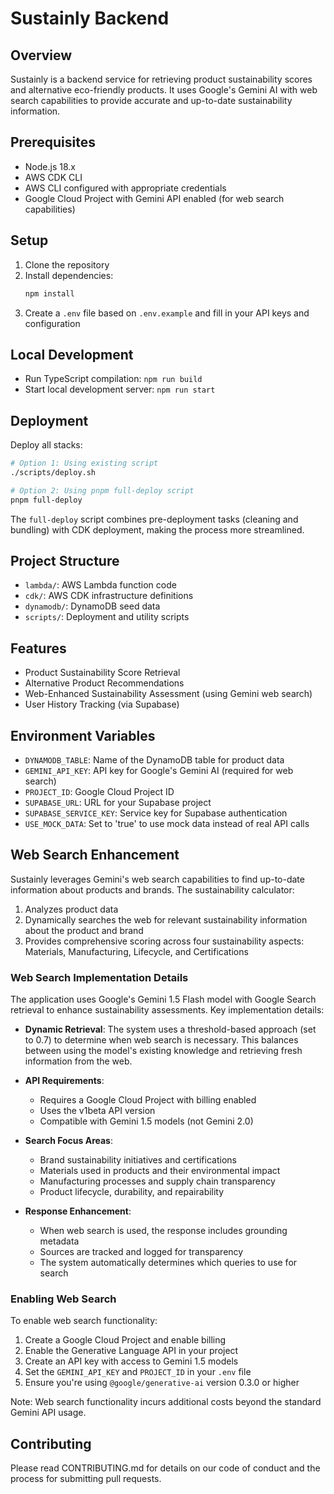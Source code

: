 # Sustainly Backend

## Overview
Sustainly is a backend service for retrieving product sustainability scores and alternative eco-friendly products. It uses Google's Gemini AI with web search capabilities to provide accurate and up-to-date sustainability information.

## Prerequisites
- Node.js 18.x
- AWS CDK CLI
- AWS CLI configured with appropriate credentials
- Google Cloud Project with Gemini API enabled (for web search capabilities)

## Setup
1. Clone the repository
2. Install dependencies:
   ```bash
   npm install
   ```
3. Create a `.env` file based on `.env.example` and fill in your API keys and configuration

## Local Development
- Run TypeScript compilation: `npm run build`
- Start local development server: `npm run start`

## Deployment
Deploy all stacks:
```bash
# Option 1: Using existing script
./scripts/deploy.sh

# Option 2: Using pnpm full-deploy script
pnpm full-deploy
```

The `full-deploy` script combines pre-deployment tasks (cleaning and bundling) with CDK deployment, making the process more streamlined.

## Project Structure
- `lambda/`: AWS Lambda function code
- `cdk/`: AWS CDK infrastructure definitions
- `dynamodb/`: DynamoDB seed data
- `scripts/`: Deployment and utility scripts

## Features
- Product Sustainability Score Retrieval
- Alternative Product Recommendations
- Web-Enhanced Sustainability Assessment (using Gemini web search)
- User History Tracking (via Supabase)

## Environment Variables
- `DYNAMODB_TABLE`: Name of the DynamoDB table for product data
- `GEMINI_API_KEY`: API key for Google's Gemini AI (required for web search)
- `PROJECT_ID`: Google Cloud Project ID
- `SUPABASE_URL`: URL for your Supabase project
- `SUPABASE_SERVICE_KEY`: Service key for Supabase authentication
- `USE_MOCK_DATA`: Set to 'true' to use mock data instead of real API calls

## Web Search Enhancement
Sustainly leverages Gemini's web search capabilities to find up-to-date information about products and brands. The sustainability calculator:

1. Analyzes product data
2. Dynamically searches the web for relevant sustainability information about the product and brand
3. Provides comprehensive scoring across four sustainability aspects: Materials, Manufacturing, Lifecycle, and Certifications

### Web Search Implementation Details

The application uses Google's Gemini 1.5 Flash model with Google Search retrieval to enhance sustainability assessments. Key implementation details:

- **Dynamic Retrieval**: The system uses a threshold-based approach (set to 0.7) to determine when web search is necessary. This balances between using the model's existing knowledge and retrieving fresh information from the web.

- **API Requirements**: 
  - Requires a Google Cloud Project with billing enabled
  - Uses the v1beta API version
  - Compatible with Gemini 1.5 models (not Gemini 2.0)

- **Search Focus Areas**:
  - Brand sustainability initiatives and certifications
  - Materials used in products and their environmental impact
  - Manufacturing processes and supply chain transparency
  - Product lifecycle, durability, and repairability

- **Response Enhancement**:
  - When web search is used, the response includes grounding metadata
  - Sources are tracked and logged for transparency
  - The system automatically determines which queries to use for search

### Enabling Web Search

To enable web search functionality:

1. Create a Google Cloud Project and enable billing
2. Enable the Generative Language API in your project
3. Create an API key with access to Gemini 1.5 models
4. Set the `GEMINI_API_KEY` and `PROJECT_ID` in your `.env` file
5. Ensure you're using `@google/generative-ai` version 0.3.0 or higher

Note: Web search functionality incurs additional costs beyond the standard Gemini API usage.

## Contributing
Please read CONTRIBUTING.md for details on our code of conduct and the process for submitting pull requests.
